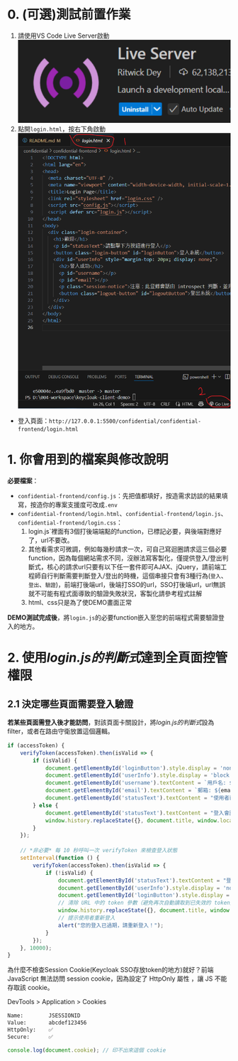 ﻿# 0. (可選)測試前置作業
1. 請使用VS Code Live Server啟動
![alt text](image.png)
2. 點開`login.html`，按右下角啟動
![alt text](image-1.png)
- 登入頁面：`http://127.0.0.1:5500/confidential/confidential-frontend/login.html`


# 1. 你會用到的檔案與修改說明
**必要檔案**：
- `confidential-frontend/config.js`：先把值都填好，按造需求訪談的結果填寫，按造你的專案支援度可改成`.env`
- `confidential-frontend/login.html`、`confidential-frontend/login.js`、`confidential-frontend/login.css`：
    1. login.js`裡面有3個打後端端點的function，已標記必要，與後端對應好了，url不要改。
    2. 其他看需求可微調，例如每幾秒請求一次，可自己寫迴圈請求這三個必要function，因為每個網站需求不同，沒辦法寫客製化，僅提供登入/登出判斷式，核心的請求url只要有以下任一套件即可AJAX、jQuery，請前端工程師自行判斷需要判斷登入/登出的時機，這個串接只會有3種行為(`登入`、`登出`、`驗證`)，前端打後端url，後端打SSO的url，SSO打後端url，url無誤就不可能有程式面導致的驗證失敗狀況，客製化請參考程式註解
    3. html、css只是為了使DEMO畫面正常

**DEMO測試完成後**，將`login.js`的必要function嵌入至您的前端程式需要驗證登入的地方。

# 2. 使用*login.js的判斷式*達到全頁面控管權限
## 2.1 決定哪些頁面需要登入驗證

**若某些頁面需登入後才能訪問**，對該頁面卡關設計，將*login.js的判斷式*設為filter，或者在路由守衛放置這個邏輯。



```js
if (accessToken) {
    verifyToken(accessToken).then(isValid => {
        if (isValid) {
            document.getElementById('loginButton').style.display = 'none';
            document.getElementById('userInfo').style.display = 'block';
            document.getElementById('username').textContent = `用戶名: ${usernameParam || '未知'}`;
            document.getElementById('email').textContent = `郵箱: ${emailParam || '未知'}`;
            document.getElementById('statusText').textContent = "使用者已登入";
        } else {
            document.getElementById('statusText').textContent = "登入會話已失效，請重新登入";
            window.history.replaceState({}, document.title, window.location.pathname);
        }
    });

    // *非必要* 每 10 秒呼叫一次 verifyToken 來檢查登入狀態
    setInterval(function () {
        verifyToken(accessToken).then(isValid => {
            if (!isValid) {
                document.getElementById('statusText').textContent = "登入會話已失效，請重新登入";
                document.getElementById('userInfo').style.display = 'none';
                document.getElementById('loginButton').style.display = 'inline-block';
                // 清除 URL 中的 token 參數（避免再次自動讀取到已失效的 token）
                window.history.replaceState({}, document.title, window.location.pathname);
                // 提示使用者重新登入
                alert("您的登入已過期，請重新登入！");
            }
        });
    }, 10000);
}
```

為什麼不檢查Session Cookie(Keycloak SSO存放token的地方)就好？前端 JavaScript 無法訪問 session cookie，因為設定了 HttpOnly 屬性 ，讓 JS 不能存取該 cookie。

DevTools > Application > Cookies
```
Name:        JSESSIONID
Value:       abcdef123456
HttpOnly:    ✅
Secure:      ✅
``````
```js
console.log(document.cookie); // 印不出來這個 cookie
```